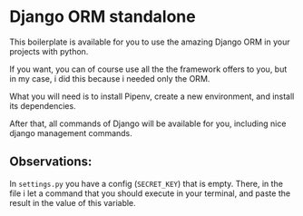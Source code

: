 # Django ORM standalone

This boilerplate is available for you to use the amazing Django ORM in your projects with python.

If you want, you can of course use all the the framework offers to you, but in my case, i did this because i needed only the ORM.

What you will need is to install Pipenv, create a new environment, and install its dependencies.

After that, all commands of Django will be available for you, including nice django management commands.

## Observations:
In `settings.py` you have a config (`SECRET_KEY`) that is empty.
There, in the file i let a command that you should execute in your terminal, and paste the result in the value of this variable.
